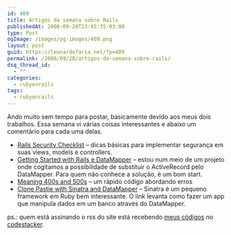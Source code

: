 ```yaml
---
id: 409
title: Artigos da semana sobre Rails
publishedAt: 2008-09-28T23:45:35-03:00
type: Post
ogImage: /images/og-images/409.png
layout: post
guid: https://leonardofaria.net/?p=409
permalink: /2008/09/28/artigos-da-semana-sobre-rails/
dsq_thread_id:
  - ""
categories:
  - rubyonrails
tags:
  - rubyonrails
---
```

Ando muito sem tempo para postar, basicamente devido aos meus dois trabalhos. Essa semana vi várias coisas interessantes e abaixo um comentário para cada uma delas.

- [Rails Security Checklist](http://rubythis.blogspot.com/2006/11/rails-security-checklist.html) – dicas básicas para implementar segurança em suas views, models e controllers.  
- [Getting Started with Rails e DataMapper](http://bustoutsolutions.com/blog/2007/09/17/getting-started-with-datamapper-and-rails/) – estou num meio de um projeto onde cogitamos a possibilidade de substituir o ActiveRecord pelo DataMapper. Para quem não conhece a solução, é um bom start.  
- [Meaning 400s and 500s](http://coderkitty.sweetperceptions.com/2008/7/6/meaningful-404s-and-500s) – um rápido código abordando erros  
- [Clone Pastie with Sinatra and DataMapper](http://blog.zerosum.org/2008/7/2/clone-pastie-with-sinatra-datamapper-redux) – Sinatra é um pequeno framework em Ruby bem interessante. O link levanta como fazer um app que manipula dados em um banco através do DataMapper.

ps.: quem está assinando o rss do site está recebendo [meus códigos](http://www.codestacker.com/user/leozera) no [codestacker](http://www.codestacker.com).
